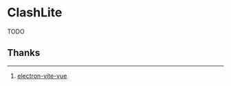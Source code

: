 # ClashLite
TODO
## Thanks
-------------------------------------
1. [electron-vite-vue](https://github.com/electron-vite/electron-vite-vue)
